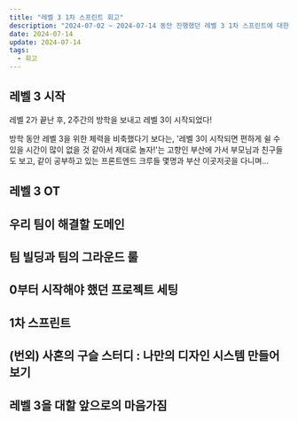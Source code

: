 ```yaml
---
title: "레벨 3 1차 스프린트 회고"
description: "2024-07-02 ~ 2024-07-14 동안 진행했던 레벨 3 1차 스프린트에 대한 회고입니다 :)"
date: 2024-07-14
update: 2024-07-14
tags:
  - 회고
---
```


## 레벨 3 시작

레벨 2가 끝난 후, 2주간의 방학을 보내고 레벨 3이 시작되었다!

방학 동안 레벨 3을 위한 체력을 비축했다기 보다는, '레벨 3이 시작되면 편하게 쉴 수 있을 시간이 많이 없을 것 같아서 제대로 놀자!'는 고향인 부산에 가서 부모님과 친구들도 보고, 같이 공부하고 있는 프론트엔드 크루들 몇명과 부산 이곳저곳을 다니며...

## 레벨 3 OT

## 우리 팀이 해결할 도메인

## 팀 빌딩과 팀의 그라운드 룰

## 0부터 시작해야 했던 프로젝트 세팅

## 1차 스프린트

## (번외) 사혼의 구슬 스터디 : 나만의 디자인 시스템 만들어 보기

## 레벨 3을 대할 앞으로의 마음가짐

